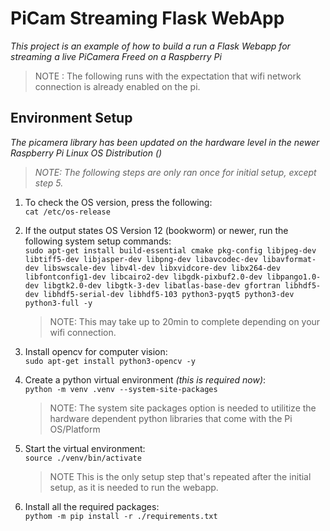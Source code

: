 # PiCam Streaming Flask WebApp
_This project is an example of how to build a run a Flask Webapp for streaming a live PiCamera Freed on a Raspberry Pi_
> NOTE : The following runs with the expectation that wifi network connection is already enabled on the pi.

## Environment Setup
_The picamera library has been updated on the hardware level in the newer Raspberry Pi Linux OS Distribution ()_

> _NOTE: The following steps are only ran once for initial setup, except step 5._
1. To check the OS version, press the following:   
`cat /etc/os-release`

2. If the output states OS Version 12 (bookworm) or newer, run the following system setup commands:   
`sudo apt-get install build-essential cmake pkg-config libjpeg-dev libtiff5-dev libjasper-dev libpng-dev libavcodec-dev libavformat-dev libswscale-dev libv4l-dev libxvidcore-dev libx264-dev libfontconfig1-dev libcairo2-dev libgdk-pixbuf2.0-dev libpango1.0-dev libgtk2.0-dev libgtk-3-dev libatlas-base-dev gfortran libhdf5-dev libhdf5-serial-dev libhdf5-103 python3-pyqt5 python3-dev python3-full -y`   
   > NOTE: This may take up to 20min to complete depending on your wifi connection.

3. Install opencv for computer vision:   
`sudo apt-get install python3-opencv -y`

4. Create a python virtual environment _(this is required now)_:   
`python -m venv .venv --system-site-packages`
   > NOTE: The system site packages option is needed to utilitize the hardware dependent python libraries that come with the Pi OS/Platform 

5. Start the virtual environment:   
`source ./venv/bin/activate`
   > NOTE This is the only setup step that's repeated after the initial setup, as it is needed to run the webapp.

6. Install all the required packages:   
`pythom -m pip install -r ./requirements.txt`